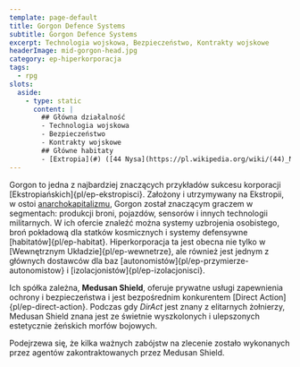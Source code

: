 ```yaml
---
template: page-default
title: Gorgon Defence Systems
subtitle: Gorgon Defence Systems
excerpt: Technologia wojskowa, Bezpieczeństwo, Kontrakty wojskowe
headerImage: mid-gorgon-head.jpg
category: ep-hiperkorporacja
tags:
  - rpg
slots:
  aside:
    - type: static
      content: |
        ## Główna działalność
        - Technologia wojskowa
        - Bezpieczeństwo
        - Kontrakty wojskowe
        ## Główne habitaty
        - [Extropia](#) ([44 Nysa](https://pl.wikipedia.org/wiki/(44)_Nysa), [Pas asteroidów](#))
---
```

Gorgon to jedna z najbardziej znaczących przykładów sukcesu korporacji [Ekstropiańskich]{pl/ep-ekstropisci}. Założony i utrzymywany na Ekstropii, w ostoi [anarchokapitalizmu](http://pl.wikipedia.org/wiki/Anarchokapitalizm), Gorgon został znaczącym graczem w segmentach: produkcji broni, pojazdów, sensorów i innych technologii militarnych. W ich ofercie znaleźć można systemy uzbrojenia osobistego, broń pokładową dla statków kosmicznych i systemy defensywne [habitatów]{pl/ep-habitat}. Hiperkorporacja ta jest obecna nie tylko w [Wewnętrznym Układzie]{pl/ep-wewnetrze}, ale również jest jednym z głównych dostawców dla baz [autonomistów]{pl/ep-przymierze-autonomistow} i [izolacjonistów]{pl/ep-izolacjonisci}.

Ich spółka zależna, **Medusan Shield**, oferuje prywatne usługi zapewnienia ochrony i bezpieczeństwa i jest bezpośrednim konkurentem [Direct Action]{pl/ep-direct-action}. Podczas gdy _DirAct_ jest znany z elitarnych żołnierzy, Medusan Shield znana jest ze świetnie wyszkolonych i ulepszonych estetycznie żeńskich morfów bojowych. 

Podejrzewa się, że kilka ważnych zabójstw na zlecenie zostało wykonanych przez agentów zakontraktowanych przez Medusan Shield.

